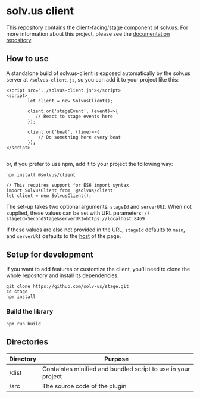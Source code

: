 # solv.us client
This repository contains the client-facing/stage component of solv.us. For more information about this project, please see the [documentation repository](https://github.com/solv-us/documentation).

## How to use
A standalone build of solv.us-client is exposed automatically by the solv.us server at ```/solvus-client.js```, so you can add it to your project like this:

```
<script src="../solvus-client.js"></script>
<script>
        let client = new SolvusClient();
        
        client.on('stageEvent', (event)=>{
           // React to stage events here
        });
        
        client.on('beat', (time)=>{
            // Do something here every beat
        });
</script>
        
```

or, if you prefer to use npm, add it to your project the following way:

```
npm install @solvus/client
```
```
// This requires support for ES6 import syntax
import SolvusClient from '@solvus/client'
let client = new SolvusClient();
```

The set-up takes two optional arguments: ```stageId``` and ```serverURI```. When not supplied, these values can be set with URL parameters:
```/?stageId=SecondStage&serverURI=https://localhost:8469```

If these values are also not provided in the URL, ```stageId``` defaults to ```main```, and ```serverURI``` defaults to the  [host](https://developer.mozilla.org/en-US/docs/Web/API/Location/host) of the page.


## Setup for development
If you want to add features or customize the client, you'll need to clone the whole repository and install its dependencies:

```
git clone https://github.com/solv-us/stage.git
cd stage
npm install
```

### Build the library
```
npm run build
```


## Directories

| Directory         | Purpose                                                              |
|-------------------|----------------------------------------------------------------------|
| /dist             | Containtes minified and bundled script to use in your project        |
| /src              | The source code of the plugin                                        |
